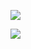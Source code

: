 [![](https://github-readme-stats.vercel.app/api/top-langs/?username=engerter&hide_progress=true)](https://github.com/anuraghazra/github-readme-stats)

![](https://github-readme-stats.vercel.app/api?username=engerter&show_icons=true&theme=dracula)
